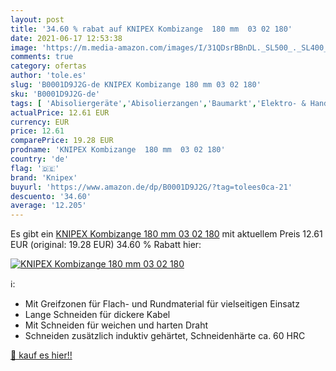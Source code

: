 ```yaml
---
layout: post
title: '34.60 % rabat auf KNIPEX Kombizange  180 mm  03 02 180'
date: 2021-06-17 12:53:38
image: 'https://m.media-amazon.com/images/I/31QDsrBBnDL._SL500_._SL400_.jpg'
comments: true
category: ofertas
author: 'tole.es'
slug: 'B0001D9J2G-de KNIPEX Kombizange 180 mm 03 02 180'
sku: 'B0001D9J2G-de'
tags: [ 'Abisoliergeräte','Abisolierzangen','Baumarkt','Elektro- & Handwerkzeuge','Elektronik & Foto','Handwerkzeuge','knipex', ]
actualPrice: 12.61 EUR
currency: EUR
price: 12.61
comparePrice: 19.28 EUR
prodname: 'KNIPEX Kombizange  180 mm  03 02 180'
country: 'de'
flag: '🇩🇪'
brand: 'Knipex'
buyurl: 'https://www.amazon.de/dp/B0001D9J2G/?tag=tolees0ca-21'
descuento: '34.60'
average: '12.205'
---
```


Es gibt ein [KNIPEX Kombizange  180 mm  03 02 180](https://www.amazon.de/dp/B0001D9J2G/?tag=tolees0ca-21) mit aktuellem Preis 12.61 EUR (original: 19.28 EUR) 34.60 % Rabatt hier:

[![KNIPEX Kombizange  180 mm  03 02 180](https://m.media-amazon.com/images/I/31QDsrBBnDL._SL500_._SL400_.jpg)](https://www.amazon.de/dp/B0001D9J2G/?tag=tolees0ca-21)

ℹ️:

- Mit Greifzonen für Flach- und Rundmaterial für vielseitigen Einsatz
- Lange Schneiden für dickere Kabel
- Mit Schneiden für weichen und harten Draht
- Schneiden zusätzlich induktiv gehärtet, Schneidenhärte ca. 60 HRC

[🛒 kauf es hier!!](https://www.amazon.de/dp/B0001D9J2G/?tag=tolees0ca-21)
